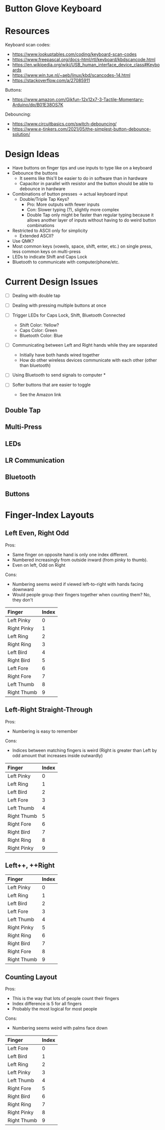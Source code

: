 Button Glove Keyboard
========================
# Resources  
Keyboard scan codes:
* https://www.lookuptables.com/coding/keyboard-scan-codes
* https://www.freepascal.org/docs-html/rtl/keyboard/kbdscancode.html
* https://en.wikipedia.org/wiki/USB_human_interface_device_class#Keyboards
* https://www.win.tue.nl/~aeb/linux/kbd/scancodes-14.html
* https://stackoverflow.com/a/27085911

Buttons:
* https://www.amazon.com/Gikfun-12x12x7-3-Tactile-Momentary-Arduino/dp/B01E38OS7K

Debouncing:
* https://www.circuitbasics.com/switch-debouncing/
* https://www.e-tinkers.com/2021/05/the-simplest-button-debounce-solution/

# Design Ideas
* Have buttons on finger tips and use inputs to type like on a keyboard
* Debounce the buttons
    * It seems like this'll be easier to do in software than in hardware
    * Capacitor in parallel with resistor and the button should be able to debounce in hardware
* Combinations of button presses -> actual keyboard input
    * Double/Triple Tap Keys?
        * Pro: More outputs with fewer inputs
        * Con: Slower typing (?), slightly more complex
        * Double Tap only might be faster than regular typing because it allows another layer of inputs without having to do weird button combinations
* Restricted to ASCII only for simplicity
    * Extended ASCII?
* Use QMK?
* Most common keys (vowels, space, shift, enter, etc.) on single press, less common keys on multi-press
* LEDs to indicate Shift and Caps Lock
* Bluetooth to communicate with computer/phone/etc.

# Current Design Issues
- [ ] Dealing with double tap
- [ ] Dealing with pressing multiple buttons at once

- [ ] Trigger LEDs for Caps Lock, Shift, Bluetooth Connected
    * Shift Color: Yellow?
    * Caps Color: Green
    * Bluetooth Color: Blue
- [ ] Communicating between Left and Right hands while they are separated
    * Initially have both hands wired together
    * How do other wireless devices communicate with each other (other than bluetooth)
- [ ] Using Bluetooth to send signals to computer
    * 
- [ ] Softer buttons that are easier to toggle
    * See the Amazon link

## Double Tap

## Multi-Press

## LEDs

## LR Communication

## Bluetooth

## Buttons

# Finger-Index Layouts
## Left Even, Right Odd
Pros:
* Same finger on opposite hand is only one index different.
* Numbered increasingly from outside inward (from pinky to thumb).
* Even on left, Odd on Right

Cons:
* Numbering seems weird if viewed left-to-right with hands facing downward
* Would people group their fingers together when counting them? No, they don't

| Finger | Index |
| :--- | :--- |
| Left Pinky | 0 |
| Right Pinky | 1 |
| Left Ring | 2 |
| Right Ring | 3 |
| Left Bird | 4 |
| Right Bird | 5 |
| Left Fore | 6 |
| Right Fore | 7 |
| Left Thumb | 8 |
| Right Thumb | 9 |

## Left-Right Straight-Through
Pros:
* Numbering is easy to remember

Cons:
* Indices between matching fingers is weird (Right is greater than Left by odd amount that increases inside outwardly)

| Finger | Index |
| :--- | :--- |
| Left Pinky | 0 |
| Left Ring | 1 |
| Left Bird | 2 |
| Left Fore | 3 |
| Left Thumb | 4 |
| Right Thumb | 5 |
| Right Fore | 6 |
| Right Bird | 7 |
| Right Ring | 8 |
| Right Pinky | 9 |

## Left++, ++Right 
| Finger | Index |
| :--- | :--- |
| Left Pinky | 0 |
| Left Ring | 1 |
| Left Bird | 2 |
| Left Fore | 3 |
| Left Thumb | 4 |
| Right Pinky | 5 |
| Right Ring | 6 |
| Right Bird | 7 |
| Right Fore | 8 |
| Right Thumb | 9 |

## Counting Layout
Pros:
* This is the way that lots of people count their fingers
* Index difference is 5 for all fingers
* Probably the most logical for most people

Cons:
* Numbering seems weird with palms face down

| Finger | Index |
| :--- | :--- |
| Left Fore | 0 |
| Left Bird | 1 |
| Left Ring | 2 |
| Left Pinky | 3 |
| Left Thumb | 4 |
| Right Fore | 5 |
| Right Bird | 6 |
| Right Ring | 7 |
| Right Pinky | 8 |
| Right Thumb | 9 |